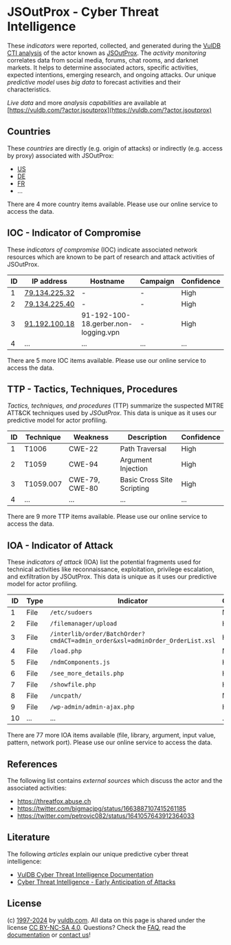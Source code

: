 # JSOutProx - Cyber Threat Intelligence

These _indicators_ were reported, collected, and generated during the [VulDB CTI analysis](https://vuldb.com/?kb.cti) of the actor known as [JSOutProx](https://vuldb.com/?actor.jsoutprox). The _activity monitoring_ correlates data from social media, forums, chat rooms, and darknet markets. It helps to determine associated actors, specific activities, expected intentions, emerging research, and ongoing attacks. Our unique _predictive model_ uses _big data_ to forecast activities and their characteristics.

_Live data_ and more _analysis capabilities_ are available at [https://vuldb.com/?actor.jsoutprox](https://vuldb.com/?actor.jsoutprox)

## Countries

These _countries_ are directly (e.g. origin of attacks) or indirectly (e.g. access by proxy) associated with JSOutProx:

* [US](https://vuldb.com/?country.us)
* [DE](https://vuldb.com/?country.de)
* [FR](https://vuldb.com/?country.fr)
* ...

There are 4 more country items available. Please use our online service to access the data.

## IOC - Indicator of Compromise

These _indicators of compromise_ (IOC) indicate associated network resources which are known to be part of research and attack activities of JSOutProx.

ID | IP address | Hostname | Campaign | Confidence
-- | ---------- | -------- | -------- | ----------
1 | [79.134.225.32](https://vuldb.com/?ip.79.134.225.32) | - | - | High
2 | [79.134.225.40](https://vuldb.com/?ip.79.134.225.40) | - | - | High
3 | [91.192.100.18](https://vuldb.com/?ip.91.192.100.18) | 91-192-100-18.gerber.non-logging.vpn | - | High
4 | ... | ... | ... | ...

There are 5 more IOC items available. Please use our online service to access the data.

## TTP - Tactics, Techniques, Procedures

_Tactics, techniques, and procedures_ (TTP) summarize the suspected MITRE ATT&CK techniques used by _JSOutProx_. This data is unique as it uses our predictive model for actor profiling.

ID | Technique | Weakness | Description | Confidence
-- | --------- | -------- | ----------- | ----------
1 | T1006 | CWE-22 | Path Traversal | High
2 | T1059 | CWE-94 | Argument Injection | High
3 | T1059.007 | CWE-79, CWE-80 | Basic Cross Site Scripting | High
4 | ... | ... | ... | ...

There are 9 more TTP items available. Please use our online service to access the data.

## IOA - Indicator of Attack

These _indicators of attack_ (IOA) list the potential fragments used for technical activities like reconnaissance, exploitation, privilege escalation, and exfiltration by JSOutProx. This data is unique as it uses our predictive model for actor profiling.

ID | Type | Indicator | Confidence
-- | ---- | --------- | ----------
1 | File | `/etc/sudoers` | Medium
2 | File | `/filemanager/upload` | High
3 | File | `/interlib/order/BatchOrder?cmdACT=admin_order&xsl=adminOrder_OrderList.xsl` | High
4 | File | `/load.php` | Medium
5 | File | `/ndmComponents.js` | High
6 | File | `/see_more_details.php` | High
7 | File | `/showfile.php` | High
8 | File | `/uncpath/` | Medium
9 | File | `/wp-admin/admin-ajax.php` | High
10 | ... | ... | ...

There are 77 more IOA items available (file, library, argument, input value, pattern, network port). Please use our online service to access the data.

## References

The following list contains _external sources_ which discuss the actor and the associated activities:

* https://threatfox.abuse.ch
* https://twitter.com/bigmacjpg/status/1663887107415261185
* https://twitter.com/petrovic082/status/1641057643912364033

## Literature

The following _articles_ explain our unique predictive cyber threat intelligence:

* [VulDB Cyber Threat Intelligence Documentation](https://vuldb.com/?kb.cti)
* [Cyber Threat Intelligence - Early Anticipation of Attacks](https://www.scip.ch/en/?labs.20201022)

## License

(c) [1997-2024](https://vuldb.com/?kb.changelog) by [vuldb.com](https://vuldb.com/?kb.about). All data on this page is shared under the license [CC BY-NC-SA 4.0](https://creativecommons.org/licenses/by-nc-sa/4.0/). Questions? Check the [FAQ](https://vuldb.com/?kb.faq), read the [documentation](https://vuldb.com/?kb) or [contact us](https://vuldb.com/?contact)!
